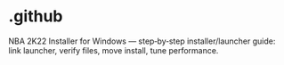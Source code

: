 # .github
NBA 2K22 Installer for Windows — step‑by‑step installer/launcher guide: link launcher, verify files, move install, tune performance.
